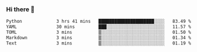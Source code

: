 ### Hi there 👋

<!--START_SECTION:waka-->

```txt
Python             3 hrs 41 mins   █████████████████████░░░░   83.49 %
YAML               30 mins         ███░░░░░░░░░░░░░░░░░░░░░░   11.57 %
TOML               3 mins          ▒░░░░░░░░░░░░░░░░░░░░░░░░   01.50 %
Markdown           3 mins          ▒░░░░░░░░░░░░░░░░░░░░░░░░   01.34 %
Text               3 mins          ▒░░░░░░░░░░░░░░░░░░░░░░░░   01.19 %
```

<!--END_SECTION:waka-->

<!--
**Jonas-VanHaeken/Jonas-VanHaeken** is a ✨ _special_ ✨ repository because its `README.md` (this file) appears on your GitHub profile.

Here are some ideas to get you started:

- 🔭 I’m currently working on ...
- 🌱 I’m currently learning ...
- 👯 I’m looking to collaborate on ...
- 🤔 I’m looking for help with ...
- 💬 Ask me about ...
- 📫 How to reach me: ...
- 😄 Pronouns: ...
- ⚡ Fun fact: ...
-->
